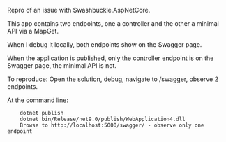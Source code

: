 Repro of an issue with Swashbuckle.AspNetCore.

This app contains two endpoints, one a controller and the other a minimal API via a MapGet.

When I debug it locally, both endpoints show on the Swagger page.

When the application is published, only the controller endpoint is on the Swagger page, the minimal API is not.

To reproduce: Open the solution, debug, navigate to /swagger, observe 2 endpoints.

At the command line:
```
    dotnet publish
    dotnet bin/Release/net9.0/publish/WebApplication4.dll
    Browse to http://localhost:5000/swagger/ - observe only one endpoint
```
